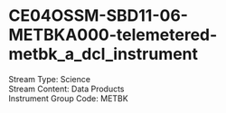 # CE04OSSM-SBD11-06-METBKA000-telemetered-metbk_a_dcl_instrument

Stream Type: Science<br>
Stream Content: Data Products<br>
Instrument Group Code: METBK<br>
